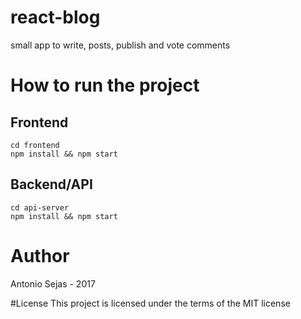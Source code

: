 # react-blog
small app to write, posts, publish and vote comments

# How to run the project
## Frontend
```
cd frontend
npm install && npm start
```
## Backend/API
```
cd api-server
npm install && npm start
```


# Author
Antonio Sejas - 2017

#License
This project is licensed under the terms of the MIT license
